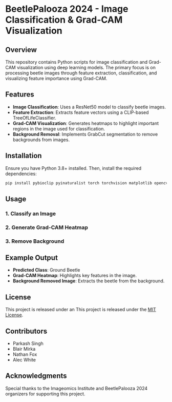 # BeetlePalooza 2024 - Image Classification & Grad-CAM Visualization

## Overview
This repository contains Python scripts for image classification and Grad-CAM visualization using deep learning models. The primary focus is on processing beetle images through feature extraction, classification, and visualizing feature importance using Grad-CAM.

## Features
- **Image Classification**: Uses a ResNet50 model to classify beetle images.
- **Feature Extraction**: Extracts feature vectors using a CLIP-based TreeOfLifeClassifier.
- **Grad-CAM Visualization**: Generates heatmaps to highlight important regions in the image used for classification.
- **Background Removal**: Implements GrabCut segmentation to remove backgrounds from images.

## Installation
Ensure you have Python 3.8+ installed. Then, install the required dependencies:
```bash
pip install pybioclip pyinaturalist torch torchvision matplotlib opencv-python Pillow requests numpy
```

## Usage
### 1. Classify an Image

### 2. Generate Grad-CAM Heatmap

### 3. Remove Background


## Example Output
- **Predicted Class**: Ground Beetle
- **Grad-CAM Heatmap**: Highlights key features in the image.
- **Background Removed Image**: Extracts the beetle from the background.

## License
This project is released under an This project is released under the [MIT License](LICENSE).


## Contributors
- Parkash Singh
- Blair Mirka
- Nathan Fox
- Alec White

## Acknowledgments
Special thanks to the Imageomics Institute and BeetlePalooza 2024 organizers for supporting this project.

